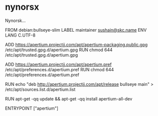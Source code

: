 # nynorsx
Nynorsk...

FROM debian:bullseye-slim
LABEL maintainer sushain@skc.name
ENV LANG C.UTF-8

ADD https://apertium.projectjj.com/apt/apertium-packaging.public.gpg /etc/apt/trusted.gpg.d/apertium.gpg
RUN chmod 644 /etc/apt/trusted.gpg.d/apertium.gpg

ADD https://apertium.projectjj.com/apt/apertium.pref /etc/apt/preferences.d/apertium.pref
RUN chmod 644 /etc/apt/preferences.d/apertium.pref

RUN echo "deb http://apertium.projectjj.com/apt/release bullseye main" > /etc/apt/sources.list.d/apertium.list

RUN apt-get -qq update && apt-get -qq install apertium-all-dev

ENTRYPOINT ["apertium"]